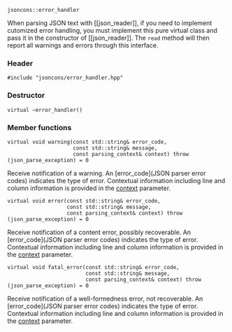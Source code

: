     jsoncons::error_handler

When parsing JSON text with [[json_reader]], if you need to implement
cutomized error handling, you must implement this pure virtual class
and pass it in the constructor of [[json_reader]]. The `read` method 
will then report all warnings and errors through this interface.

### Header

    #include "jsoncons/error_handler.hpp"

### Destructor

    virtual ~error_handler()

### Member functions

    virtual void warning(const std::string& error_code,
                         const std::string& message,
                         const parsing_context& context) throw (json_parse_exception) = 0
Receive notification of a warning. An [error_code](JSON parser error codes) indicates the type of error. Contextual information including
line and column information is provided in the [context](parsing_context) parameter.

    virtual void error(const std::string& error_code,
                       const std::string& message,
                       const parsing_context& context) throw (json_parse_exception) = 0
Receive notification of a content error, possibly recoverable. An [error_code](JSON parser error codes) indicates the type of error. Contextual information including
line and column information is provided in the [context](parsing_context) parameter. 
    
    virtual void fatal_error(const std::string& error_code,
                             const std::string& message,
                             const parsing_context& context) throw (json_parse_exception) = 0
Receive notification of a well-formedness error, not recoverable. An [error_code](JSON parser error codes) indicates the type of error. Contextual information including
line and column information is provided in the [context](parsing_context) parameter. 
